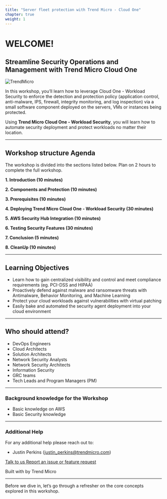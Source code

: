 ```yaml
---
title: "Server fleet protection with Trend Micro - Cloud One"
chapter: true
weight: 1
---
```


# WELCOME!

## Streamline Security Operations and Management with Trend Micro Cloud One
![TrendMicro](/images/logo.png)

In this workshop, you’ll learn how to leverage Cloud One - Workload Security to enforce the detection and protection policy
(application control, anti-malware, IPS, firewall, integrity monitoring, and log inspection)
via a small software component deployed on the servers, VMs or instances being protected.

Using **Trend Micro Cloud One - Workload Security**, you will learn how to automate security deployment and protect workloads no matter their location.

--------

## Workshop structure Agenda 

The workshop is divided into the sections listed below. Plan on 2 hours to complete the full workshop.


<span style="color: #4e3eb1;"><i class='fas fa-check fa-xs'></i></span> <b> 1. Introduction (10 minutes)</b> 

<span style="color: #4e3eb1;"><i class='fas fa-check fa-xs'></i></span> <b> 2. Components and Protection (10 minutes)</b> 

<span style="color: #4e3eb1;"><i class='fas fa-check fa-xs'></i></span> <b> 3. Prerequisites (10 minutes)</b>

<span style="color: #4e3eb1;"><i class='fas fa-check fa-xs'></i></span> <b> 4. Deploying Trend Micro Cloud One - Workload Security (30 minutes)</b>

<span style="color: #4e3eb1;"><i class='fas fa-check fa-xs'></i></span> <b> 5. AWS Security Hub Integration (10 minutes)</b>

<span style="color: #4e3eb1;"><i class='fas fa-check fa-xs'></i></span> <b> 6. Testing Security Features (30 minutes)</b>

<span style="color: #4e3eb1;"><i class='fas fa-check fa-xs'></i></span> <b> 7. Conclusion (5 minutes)</b>

<span style="color: #4e3eb1;"><i class='fas fa-check fa-xs'></i></span> <b> 8. CleanUp (10 minutes)</b>

--------

## Learning Objectives
- Learn how to gain centralized visibility and control and meet compliance requirements (eg. PCI-DSS and HIPAA)
- Proactively defend against malware and ransomware threats with Antimalware, Behavior Monitoring, and Machine Learning
- Protect your cloud workloads against vulnerabilities with virtual patching
- Easily bake and automated the security agent deployment into your cloud environment

--------

## Who should attend?
- DevOps Engineers
- Cloud Architects
- Solution Architects
- Network Security Analysts 
- Network Security Architects
- Information Security
- GRC teams
- Tech Leads and Program Managers (PM)

--------

### **Background knowledge for the Workshop**
- Basic knowledge on AWS
- Basic Security knowledge

--------

### **Additional Help**
For any additional help please reach out to: 

- Justin Perkins (justin_perkins@trendmicro.com)

<p>
<a  href="mailto:justin_perkins@trendmicro.com?subject=Server fleet protection in the Cloud with Trend Micro - Cloud One"  target="_blank" rel="noopener noreferrer"  class="btn btn-default">  
  Talk to us
  <i class="fas fa-paper-plane"></i>
</a>

<a  href="https://github.com/aws-samples/aws-modernization-with-cloud-one-workload-security/issues" target="_blank" rel="noopener noreferrer"  class="btn btn-default">  
  <i class="fas fa-bug"></i>
  Report an issue or feature request
</a>
</p>
</li>
</ul>
<p>Built with <i class="far fa-heart" style="color: red;"></i> by Trend Micro</p>

--------

Before we dive in, let’s go through a refresher on the core concepts explored in this workshop.
